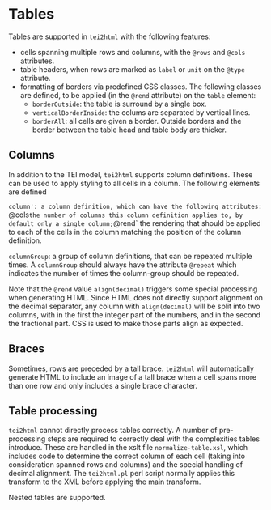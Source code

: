 # Tables #

Tables are supported in `tei2html` with the following features:

* cells spanning multiple rows and columns, with the `@rows` and `@cols` attributes.
* table headers, when rows are marked as `label` or `unit` on the `@type` attribute.
* formatting of borders via predefined CSS classes. The following classes are defined, to be applied (in the `@rend` attribute) on the `table` element:
  * `borderOutside`: the table is surround by a single box. 
  * `verticalBorderInside`: the colums are separated by vertical lines.
  * `borderAll`: all cells are given a border. Outside borders and the border between the table head and table body are thicker.

## Columns ##

In addition to the TEI model, `tei2html` supports column definitions. These can be used to apply styling to
all cells in a column. The following elements are defined

`column': a column definition, which can have the following attributes: `@cols` the number of columns this
column definition applies to, by default only a single column; `@rend` the rendering that should be applied
to each of the cells in the column matching the position of the column definition.

`columnGroup`: a group of column definitions, that can be repeated multiple times. A `columnGroup` should 
always have the attribute `@repeat` which indicates the number of times the column-group should be repeated.

Note that the `@rend` value `align(decimal)` triggers some special processing when generating HTML. Since HTML
does not directly support alignment on the decimal separator, any column with `align(decimal)` will be
split into two columns, with in the first the integer part of the numbers, and in the second the fractional
part. CSS is used to make those parts align as expected.

## Braces ##

Sometimes, rows are preceded by a tall brace. `tei2html` will automatically generate HTML to include
an image of a tall brace when a cell spans more than one row and only includes a single brace character.

## Table processing ##

`tei2html` cannot directly process tables correctly. A number of pre-processing steps are required to
correctly deal with the complexities tables introduce. These are handled in the xslt file `normalize-table.xsl`,
which includes code to determine the correct column of each cell (taking into consideration spanned
rows and columns) and the special handling of decimal alignment. The `tei2html.pl` perl script normally
applies this transform to the XML before applying the main transform.

Nested tables are supported.
